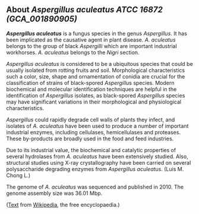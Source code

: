 About *Aspergillus aculeatus ATCC 16872 (GCA\_001890905)* 
---------------------------------------------------------



***Aspergillus aculeatus*** is a fungus species in the genus
*Aspergillus*. It has been implicated as the causative agent in plant
disease. *A. aculeatus* belongs to the group of black *Aspergilli* which
are important industrial workhorses. *A. aculeatus* belongs to the
*Nigri* section.

*Aspergillus aculeatus* is considered to be a ubiquitous species that
could be usually isolated from rotting fruits and soil. Morphological
characteristics such a color, size, shape and ornamentation of conidia
are crucial for the classification of strains of black-spored
*Aspergillu*s species. Modern biochemical and molecular identification
techniques are helpful in the identification of *Aspergillus* isolates,
as black-spored *Aspergillus* species may have significant variations in
their morphological and physiological characteristics.

*Aspergillus* could rapidly degrade cell walls of plants they infect,
and isolates of *A. aculeatus* have been used to produce a number of
important industrial enzymes, including cellulases, hemicellulases and
proteases. These by-products are broadly used in the food and feed
industries.

Due to its industrial value, the biochemical and catalytic properties of
several hydrolases from *A. aculeatus* have been extensively studied.
Also, structural studies using X-ray crystallography have been carried
on several polysaccharide degrading enzymes from *Aspergillus
aculeatus*. (Luis M. Chong L.)

The genome of *A.* *aculeatus* was sequenced and published in 2010. The
genome assembly size was 36.01 Mbp.

([Text](http://en.wikipedia.org/wiki/Aspergillus_aculeatus) from
[Wikipedia](http://en.wikipedia.org/), the free encyclopaedia.)
